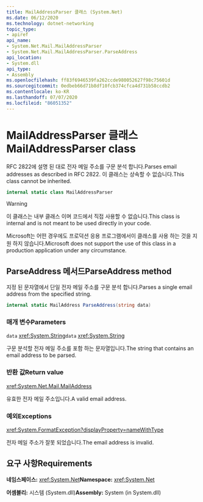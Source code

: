 ```yaml
---
title: MailAddressParser 클래스 (System.Net)
ms.date: 06/12/2020
ms.technology: dotnet-networking
topic_type:
- apiref
api_name:
- System.Net.Mail.MailAddressParser
- System.Net.Mail.MailAddressParser.ParseAddress
api_location:
- System.dll
api_type:
- Assembly
ms.openlocfilehash: ff83f6946539fa262ccde980052627f98c75601d
ms.sourcegitcommit: 0edbeb66d71b8df10fcb374cfca4d731b58ccdb2
ms.contentlocale: ko-KR
ms.lasthandoff: 07/07/2020
ms.locfileid: "86051352"
---
```

# <a name="mailaddressparser-class"></a><span data-ttu-id="aabf2-102">MailAddressParser 클래스</span><span class="sxs-lookup"><span data-stu-id="aabf2-102">MailAddressParser class</span></span>

<span data-ttu-id="aabf2-103">RFC 2822에 설명 된 대로 전자 메일 주소를 구문 분석 합니다.</span><span class="sxs-lookup"><span data-stu-id="aabf2-103">Parses email addresses as described in RFC 2822.</span></span> <span data-ttu-id="aabf2-104">이 클래스는 상속할 수 없습니다.</span><span class="sxs-lookup"><span data-stu-id="aabf2-104">This class cannot be inherited.</span></span>

```csharp
internal static class MailAddressParser
```

> [!WARNING]
> <span data-ttu-id="aabf2-105">이 클래스는 내부 클래스 이며 코드에서 직접 사용할 수 없습니다.</span><span class="sxs-lookup"><span data-stu-id="aabf2-105">This class is internal and is not meant to be used directly in your code.</span></span>
>
> <span data-ttu-id="aabf2-106">Microsoft는 어떤 경우에도 프로덕션 응용 프로그램에서이 클래스를 사용 하는 것을 지원 하지 않습니다.</span><span class="sxs-lookup"><span data-stu-id="aabf2-106">Microsoft does not support the use of this class in a production application under any circumstance.</span></span>

## <a name="parseaddress-method"></a><span data-ttu-id="aabf2-107">ParseAddress 메서드</span><span class="sxs-lookup"><span data-stu-id="aabf2-107">ParseAddress method</span></span>

<span data-ttu-id="aabf2-108">지정 된 문자열에서 단일 전자 메일 주소를 구문 분석 합니다.</span><span class="sxs-lookup"><span data-stu-id="aabf2-108">Parses a single email address from the specified string.</span></span>

```csharp
internal static MailAddress ParseAddress(string data)
```

### <a name="parameters"></a><span data-ttu-id="aabf2-109">매개 변수</span><span class="sxs-lookup"><span data-stu-id="aabf2-109">Parameters</span></span>

<span data-ttu-id="aabf2-110">`data` <xref:System.String></span><span class="sxs-lookup"><span data-stu-id="aabf2-110">`data` <xref:System.String></span></span>

<span data-ttu-id="aabf2-111">구문 분석할 전자 메일 주소를 포함 하는 문자열입니다.</span><span class="sxs-lookup"><span data-stu-id="aabf2-111">The string that contains an email address to be parsed.</span></span>

### <a name="return-value"></a><span data-ttu-id="aabf2-112">반환 값</span><span class="sxs-lookup"><span data-stu-id="aabf2-112">Return value</span></span>

<xref:System.Net.Mail.MailAddress>

<span data-ttu-id="aabf2-113">유효한 전자 메일 주소입니다.</span><span class="sxs-lookup"><span data-stu-id="aabf2-113">A valid email address.</span></span>

### <a name="exceptions"></a><span data-ttu-id="aabf2-114">예외</span><span class="sxs-lookup"><span data-stu-id="aabf2-114">Exceptions</span></span>

<xref:System.FormatException?displayProperty=nameWithType>

<span data-ttu-id="aabf2-115">전자 메일 주소가 잘못 되었습니다.</span><span class="sxs-lookup"><span data-stu-id="aabf2-115">The email address is invalid.</span></span>

## <a name="requirements"></a><span data-ttu-id="aabf2-116">요구 사항</span><span class="sxs-lookup"><span data-stu-id="aabf2-116">Requirements</span></span>

<span data-ttu-id="aabf2-117">**네임스페이스:** <xref:System.Net></span><span class="sxs-lookup"><span data-stu-id="aabf2-117">**Namespace:** <xref:System.Net></span></span>

<span data-ttu-id="aabf2-118">**어셈블리:** 시스템 (System.dll)</span><span class="sxs-lookup"><span data-stu-id="aabf2-118">**Assembly:** System (in System.dll)</span></span>
